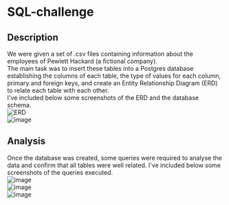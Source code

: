 # SQL-challenge
## Description
We were given a set of .csv files containing information about the employees of Pewlett Hackard (a fictional company).   
The main task was to insert these tables into a Postgres database establishing the columns of each table, the type of values for each column, primary and foreign keys, and create an Entity Relationship Diagram (ERD) to relate each table with each other.  
I've included below some screenshots of the ERD and the database schema.  
![ERD](https://github.com/JulianRavelo/sql-challenge/assets/132871396/8b34ee9d-ede9-4a4f-8500-46f08241d34a)  
![image](https://github.com/JulianRavelo/sql-challenge/assets/132871396/4686b3f7-6e99-4c23-933c-9db8765d025f)  
## Analysis  
Once the database was created, some queries were required to analyse the data and confirm that all tables were well related. I've included below some screenshots of the queries executed.  
![image](https://github.com/JulianRavelo/sql-challenge/assets/132871396/3b88878a-c3c8-4c47-b94f-dc4a60982681)  
![image](https://github.com/JulianRavelo/sql-challenge/assets/132871396/b7472997-63f7-4553-9122-0773a96d03c6)  
![image](https://github.com/JulianRavelo/sql-challenge/assets/132871396/0f42e132-58dd-4422-a422-61adc6fd1801)  
